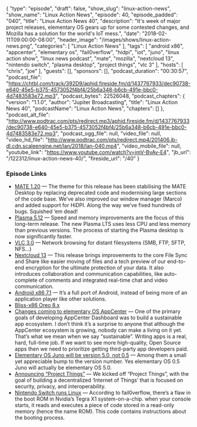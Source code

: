 {
  "type": "episode",
  "draft": false,
  "show_slug": "linux-action-news",
  "show_name": "Linux Action News",
  "episode": 40,
  "episode_padded": "040",
  "title": "Linux Action News 40",
  "description": "It's week of major project releases, elementary OS gears up for some contested changes, and Mozilla has a solution for the world's IoT mess.",
  "date": "2018-02-11T09:00:00-08:00",
  "header_image": "/images/shows/linux-action-news.png",
  "categories": [
    "Linux Action News"
  ],
  "tags": [
    "android x86",
    "appcenter",
    "elementary os",
    "fail0verflow",
    "hidpi",
    "iot",
    "juno",
    "linux action show",
    "linux news podcast",
    "mate",
    "mozilla",
    "nextcloud 13",
    "nintendo switch",
    "plasma desktop",
    "project things",
    "vlc 3"
  ],
  "hosts": [
    "chris",
    "joe"
  ],
  "guests": [],
  "sponsors": [],
  "podcast_duration": "00:30:57",
  "podcast_file": "https://chtbl.com/track/392D9/aphid.fireside.fm/d/1437767933/dec90738-e640-45e5-b375-4573052f4bf4/25b6a348-b6cb-491e-bbc0-4d7483583e72.mp3",
  "podcast_bytes": 22526048,
  "podcast_chapters": {
    "version": "1.1.0",
    "author": "Jupiter Broadcasting",
    "title": "Linux Action News 40",
    "podcastName": "Linux Action News",
    "chapters": []
  },
  "podcast_alt_file": "http://www.podtrac.com/pts/redirect.mp3/aphid.fireside.fm/d/1437767933/dec90738-e640-45e5-b375-4573052f4bf4/25b6a348-b6cb-491e-bbc0-4d7483583e72.mp3",
  "podcast_ogg_file": null,
  "video_file": null,
  "video_hd_file": "http://www.podtrac.com/pts/redirect.mp4/201406.jb-dl.cdn.scaleengine.net/lan/2018/lan-040.mp4",
  "video_mobile_file": null,
  "youtube_link": "https://www.youtube.com/watch?v=jmV-BvAv-E4",
  "jb_url": "/122312/linux-action-news-40/",
  "fireside_url": "/40"
}


### Episode Links

  * [MATE 1.20](https://mate-desktop.org/blog/2018-02-07-mate-1-20-released/ "MATE 1.20") — The theme for this release has been stabilising the MATE Desktop by replacing deprecated code and modernising large sections of the code base. We’ve also improved our window manager (Marco) and added support for HiDPI. Along the way we’ve fixed hundreds of bugs. Squished ‘em dead!
  * [Plasma 5.12](https://www.kde.org/announcements/plasma-5.12.0.php "Plasma 5.12") — Speed and memory improvements are the focus of this long-term release. The new Plasma LTS uses less CPU and less memory than previous versions. The process of starting the Plasma desktop is now significantly faster.
  * [VLC 3.0](https://www.videolan.org/vlc/releases/3.0.0.html "VLC 3.0") — Network browsing for distant filesystems (SMB, FTP, SFTP, NFS...) 
  * [Nextcloud 13](https://nextcloud.com/blog/nextcloud-13-brings-secure-file-sync-and-collaboration-to-the-next-level/ "Nextcloud 13") — This release brings improvements to the core File Sync and Share like easier moving of files and a tech preview of our end-to-end encryption for the ultimate protection of your data. It also introduces collaboration and communication capabilities, like auto-complete of comments and integrated real-time chat and video communication.
  * [Android x86 7.1](https://www.xda-developers.com/android-x86-android-7-1-nougat-desktop-pc/ "Android x86 7.1") — It’s a full port of Android, instead of being more of an application player like other solutions. 
  * [Bliss-x86 Oreo 8.x](https://forum.xda-developers.com/bliss-roms/bliss-roms-development/x86-bliss-x86-pc-s-t3534657 "Bliss-x86 Oreo 8.x")
  * [Changes coming to elementary OS AppCenter](https://medium.com/elementaryos/about-appcenter-payments-daa76a1a3b59 "Changes coming to elementary OS AppCenter") — One of the primary goals of developing AppCenter Dashboard was to build a sustainable app ecosystem. I don’t think it’s a surprise to anyone that although the AppCenter ecosystem is growing, nobody can make a living on it yet. That’s what we mean when we say “sustainable”. Writing apps is a real, hard, full-time job. If we want to see more high-quality, Open Source apps then we need to prioritize getting third-party app developers paid.
  * [Elementary OS Juno will be version 5.0, not 0.5](http://www.omgubuntu.co.uk/2018/02/elementary-os-juno-5-0 "Elementary OS Juno will be version 5.0, not 0.5") — Among them a small yet appreciable bump to the version number. Yes elementary OS 0.5 Juno will actually be elementary OS 5.0.
  * [Announcing “Project Things”](https://blog.mozilla.org/blog/2018/02/06/announcing-project-things-open-framework-connecting-devices-web/ "Announcing “Project Things”") — We kicked off “Project Things”, with the goal of building a decentralized ‘Internet of Things’ that is focused on security, privacy, and interoperability.
  * [Nintendo Switch runs Linux](https://techcrunch.com/2018/02/09/hacker-group-manages-to-run-linux-on-a-nintendo-switch/ "Nintendo Switch runs Linux") — According to fail0verflow, there’s a flaw in the boot ROM in Nvidia’s Tegra X1 system-on-a-chip. when your console starts, it reads and executes a piece of code stored in a read-only memory (hence the name ROM). This code contains instructions about the booting process.


